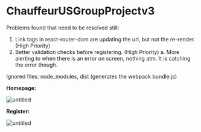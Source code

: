 # ChauffeurUSGroupProjectv3

Problems found that need to be resolved still:

1. Link tags in react-router-dom are updating the url, but not the re-render. (High Priority)
2. Better validation checks before registering. (High Priority)
   a. More alerting to when there is an error on screen, nothing atm. It is catching the error though.

Ignored files:
node_modules, dist (generates the webpack bundle.js)

**Homepage:**

![untitled](https://user-images.githubusercontent.com/12276056/44954791-49109e80-ae76-11e8-9e44-7ff6c5f9b557.png)

**Register:**

![untitled](https://user-images.githubusercontent.com/12276056/45071156-ebad6500-b0a2-11e8-9a01-142d25df0d4a.png)

